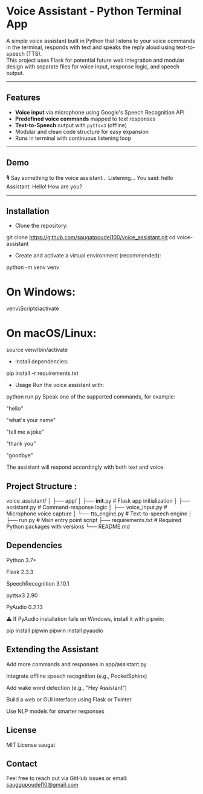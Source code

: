 # Voice Assistant - Python Terminal App

A simple voice assistant built in Python that listens to your voice commands in the terminal, responds with text and speaks the reply aloud using text-to-speech (TTS).  
This project uses Flask for potential future web integration and modular design with separate files for voice input, response logic, and speech output.

---

## Features

- **Voice input** via microphone using Google's Speech Recognition API
- **Predefined voice commands** mapped to text responses
- **Text-to-Speech** output with `pyttsx3` (offline)
- Modular and clean code structure for easy expansion
- Runs in terminal with continuous listening loop

---

## Demo


🎙️ Say something to the voice assistant...
Listening...
You said: hello
Assistant: Hello! How are you?


---
## Installation
- Clone the repository:


git clone https://github.com/saugatpoudel100/voice_assistant.git
cd voice-assistant
- Create and activate a virtual environment (recommended):


python -m venv venv
# On Windows:
venv\Scripts\activate
# On macOS/Linux:
source venv/bin/activate


- Install dependencies:


pip install -r requirements.txt


- Usage
Run the voice assistant with:


python run.py
Speak one of the supported commands, for example:

"hello"

"what's your name"

"tell me a joke"

"thank you"

"goodbye"

The assistant will respond accordingly with both text and voice.

## Project Structure :

voice_assistant/
│
├── app/
│   ├── __init__.py          # Flask app initialization
│   ├── assistant.py         # Command-response logic
│   ├── voice_input.py       # Microphone voice capture
│   └── tts_engine.py        # Text-to-speech engine
│
├── run.py                   # Main entry point script
├── requirements.txt         # Required Python packages with versions
└── README.md    


## Dependencies
Python 3.7+

Flask 2.3.3

SpeechRecognition 3.10.1

pyttsx3 2.90

PyAudio 0.2.13

⚠️ If PyAudio installation fails on Windows, install it with pipwin:


pip install pipwin
pipwin install pyaudio


## Extending the Assistant
Add more commands and responses in app/assistant.py

Integrate offline speech recognition (e.g., PocketSphinx)

Add wake word detection (e.g., "Hey Assistant")

Build a web or GUI interface using Flask or Tkinter

Use NLP models for smarter responses

## License
MIT License saugat

## Contact
Feel free to reach out via GitHub issues or email: sauggupoudel10@gmail.com










